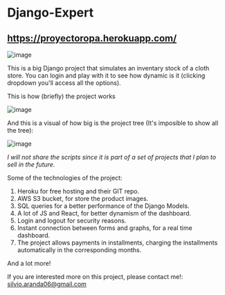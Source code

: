 # Django-Expert

## https://proyectoropa.herokuapp.com/

![image](https://user-images.githubusercontent.com/71708004/141700366-e0c1b301-0df4-47b4-a105-533ad6c444f8.png)

This is a big Django project that simulates an inventary stock of a cloth store. 
You can login and play with it to see how dynamic is it (clicking dropdown you'll access all the options).

This is how (briefly) the project works

![image](https://user-images.githubusercontent.com/71708004/141700378-2798296f-1418-43b1-b960-746bf18da961.png)

And this is a visual of how big is the project tree (It's imposible to show all the tree):

![image](https://user-images.githubusercontent.com/71708004/141701491-355f856e-5a7d-4f09-9700-409114c4e992.png)

*I will not share the scripts since it is part of a set of projects that I plan to sell in the future.*

Some of the technologies of the project:
1. Heroku for free hosting and their GIT repo.
2. AWS S3 bucket, for store the product images.
3. SQL queries for a better performance of the Django Models.
4. A lot of JS and React, for better dynamism of the dashboard.
5. Login and logout for security reasons.
6. Instant connection between forms and graphs, for a real time dashboard.
7. The project allows payments in installments, charging the installments automatically in the corresponding months.

And a lot more!

If you are interested more on this project, please contact me!: silvio.aranda06@gmail.com

